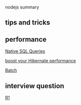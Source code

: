 nodejs summary

## tips and tricks



## performance

[Native SQL Queries](http://www.thoughts-on-java.org/jpa-native-queries/)

[boost your Hibernate performance](http://www.thoughts-on-java.org/tips-to-boost-your-hibernate-performance/)

[Batch](https://dzone.com/articles/how-batch-insert-and-update)

## interview question
[R1](http://www.journaldev.com/3633/hibernate-interview-questions-and-answers)
